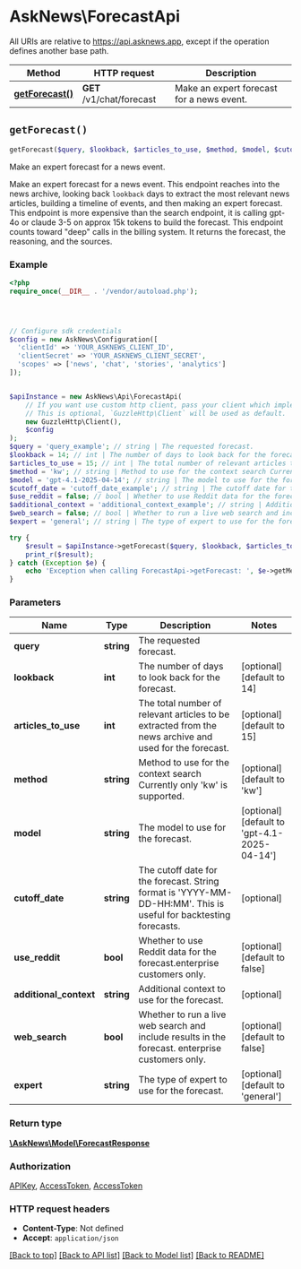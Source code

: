 # AskNews\ForecastApi

All URIs are relative to https://api.asknews.app, except if the operation defines another base path.

| Method | HTTP request | Description |
| ------------- | ------------- | ------------- |
| [**getForecast()**](ForecastApi.md#getForecast) | **GET** /v1/chat/forecast | Make an expert forecast for a news event. |


## `getForecast()`

```php
getForecast($query, $lookback, $articles_to_use, $method, $model, $cutoff_date, $use_reddit, $additional_context, $web_search, $expert): \AskNews\Model\ForecastResponse
```

Make an expert forecast for a news event.

Make an expert forecast for a news event.  This endpoint reaches into the news archive, looking back `lookback` days to extract the most relevant news articles, building a timeline of events, and then making an expert forecast.  This endpoint is more expensive than the search endpoint, it is calling gpt-4o or claude 3-5 on approx 15k tokens to build the forecast. This endpoint counts toward \"deep\" calls in the billing system.  It returns the forecast, the reasoning, and the sources.

### Example

```php
<?php
require_once(__DIR__ . '/vendor/autoload.php');




// Configure sdk credentials
$config = new AskNews\Configuration([
  'clientId' => 'YOUR_ASKNEWS_CLIENT_ID',
  'clientSecret' => 'YOUR_ASKNEWS_CLIENT_SECRET',
  'scopes' => ['news', 'chat', 'stories', 'analytics']
]);


$apiInstance = new AskNews\Api\ForecastApi(
    // If you want use custom http client, pass your client which implements `GuzzleHttp\ClientInterface`.
    // This is optional, `GuzzleHttp\Client` will be used as default.
    new GuzzleHttp\Client(),
    $config
);
$query = 'query_example'; // string | The requested forecast.
$lookback = 14; // int | The number of days to look back for the forecast.
$articles_to_use = 15; // int | The total number of relevant articles to be extracted from the news archive and used for the forecast.
$method = 'kw'; // string | Method to use for the context search Currently only 'kw' is supported.
$model = 'gpt-4.1-2025-04-14'; // string | The model to use for the forecast.
$cutoff_date = 'cutoff_date_example'; // string | The cutoff date for the forecast. String format is 'YYYY-MM-DD-HH:MM'. This is useful  for backtesting forecasts.
$use_reddit = false; // bool | Whether to use Reddit data for the forecast.enterprise customers only.
$additional_context = 'additional_context_example'; // string | Additional context to use for the forecast.
$web_search = false; // bool | Whether to run a live web search and include results in the forecast. enterprise customers only.
$expert = 'general'; // string | The type of expert to use for the forecast.

try {
    $result = $apiInstance->getForecast($query, $lookback, $articles_to_use, $method, $model, $cutoff_date, $use_reddit, $additional_context, $web_search, $expert);
    print_r($result);
} catch (Exception $e) {
    echo 'Exception when calling ForecastApi->getForecast: ', $e->getMessage(), PHP_EOL;
}
```

### Parameters

| Name | Type | Description  | Notes |
| ------------- | ------------- | ------------- | ------------- |
| **query** | **string**| The requested forecast. | |
| **lookback** | **int**| The number of days to look back for the forecast. | [optional] [default to 14] |
| **articles_to_use** | **int**| The total number of relevant articles to be extracted from the news archive and used for the forecast. | [optional] [default to 15] |
| **method** | **string**| Method to use for the context search Currently only &#39;kw&#39; is supported. | [optional] [default to &#39;kw&#39;] |
| **model** | **string**| The model to use for the forecast. | [optional] [default to &#39;gpt-4.1-2025-04-14&#39;] |
| **cutoff_date** | **string**| The cutoff date for the forecast. String format is &#39;YYYY-MM-DD-HH:MM&#39;. This is useful  for backtesting forecasts. | [optional] |
| **use_reddit** | **bool**| Whether to use Reddit data for the forecast.enterprise customers only. | [optional] [default to false] |
| **additional_context** | **string**| Additional context to use for the forecast. | [optional] |
| **web_search** | **bool**| Whether to run a live web search and include results in the forecast. enterprise customers only. | [optional] [default to false] |
| **expert** | **string**| The type of expert to use for the forecast. | [optional] [default to &#39;general&#39;] |

### Return type

[**\AskNews\Model\ForecastResponse**](../Model/ForecastResponse.md)

### Authorization

[APIKey](../../README.md#APIKey), [AccessToken](../../README.md#AccessToken), [AccessToken](../../README.md#AccessToken)

### HTTP request headers

- **Content-Type**: Not defined
- **Accept**: `application/json`

[[Back to top]](#) [[Back to API list]](../../README.md#endpoints)
[[Back to Model list]](../../README.md#models)
[[Back to README]](../../README.md)

